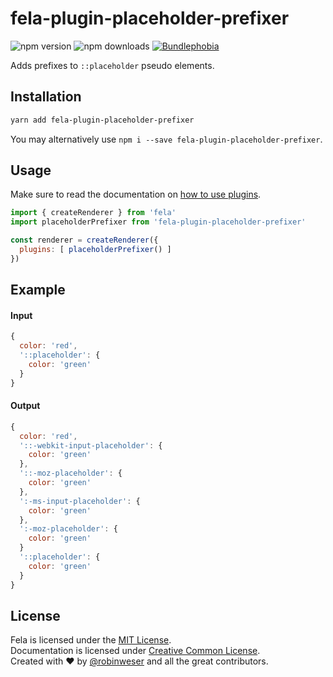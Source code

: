 # fela-plugin-placeholder-prefixer

<img alt="npm version" src="https://badge.fury.io/js/fela-plugin-placeholder-prefixer.svg"> <img alt="npm downloads" src="https://img.shields.io/npm/dm/fela-plugin-placeholder-prefixer.svg"> <a href="https://bundlephobia.com/result?p=fela-plugin-placeholder-prefixer@latest"><img alt="Bundlephobia" src="https://img.shields.io/bundlephobia/minzip/fela-plugin-placeholder-prefixer.svg"></a>

Adds prefixes to `::placeholder` pseudo elements.

## Installation
```sh
yarn add fela-plugin-placeholder-prefixer
```
You may alternatively use `npm i --save fela-plugin-placeholder-prefixer`.


## Usage
Make sure to read the documentation on [how to use plugins](http://fela.js.org/docs/advanced/Plugins.html).

```javascript
import { createRenderer } from 'fela'
import placeholderPrefixer from 'fela-plugin-placeholder-prefixer'

const renderer = createRenderer({
  plugins: [ placeholderPrefixer() ]
})
```

## Example

#### Input
```javascript
{
  color: 'red',
  '::placeholder': {
    color: 'green'
  }
}
```
#### Output
```javascript
{
  color: 'red',
  '::-webkit-input-placeholder': {
    color: 'green'
  },
  '::-moz-placeholder': {
    color: 'green'
  },
  ':-ms-input-placeholder': {
    color: 'green'
  },
  ':-moz-placeholder': {
    color: 'green'
  }
  '::placeholder': {
    color: 'green'
  }
}
```

## License
Fela is licensed under the [MIT License](http://opensource.org/licenses/MIT).<br>
Documentation is licensed under [Creative Common License](http://creativecommons.org/licenses/by/4.0/).<br>
Created with ♥ by [@robinweser](http://weser.io) and all the great contributors.
